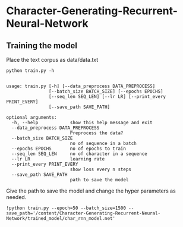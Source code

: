 # Character-Generating-Recurrent-Neural-Network

## Training the model
Place the text corpus as data/data.txt

```python train.py -h```
```

usage: train.py [-h] [--data_preprocess DATA_PREPROCESS]
                [--batch_size BATCH_SIZE] [--epochs EPOCHS]
                [--seq_len SEQ_LEN] [--lr LR] [--print_every PRINT_EVERY]
                [--save_path SAVE_PATH]

optional arguments:
  -h, --help            show this help message and exit
  --data_preprocess DATA_PREPROCESS
                        Preprocess the data?
  --batch_size BATCH_SIZE
                        no of sequence in a batch
  --epochs EPOCHS       no of epochs to train
  --seq_len SEQ_LEN     no of character in a sequence
  --lr LR               learning rate
  --print_every PRINT_EVERY
                        show loss every n steps
  --save_path SAVE_PATH
                        path to save the model
```

Give the path to save the model and change the hyper parameters as needed.
 ```
 !python train.py --epoch=50 --batch_size=1500 --save_path='/content/Character-Generating-Recurrent-Neural-Network/trained_model/char_rnn_model.net'
 ```
